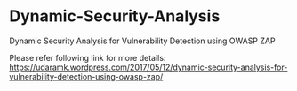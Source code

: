 # Dynamic-Security-Analysis

Dynamic Security Analysis for Vulnerability Detection using OWASP ZAP

Please refer following link for more details: https://udaramk.wordpress.com/2017/05/12/dynamic-security-analysis-for-vulnerability-detection-using-owasp-zap/
